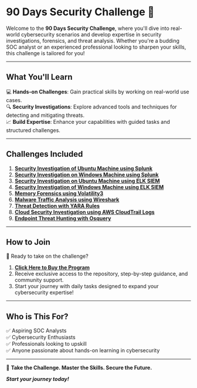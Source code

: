 # **90 Days Security Challenge** 🎯  

Welcome to the **90 Days Security Challenge**, where you'll dive into real-world cybersecurity scenarios and develop expertise in security investigations, forensics, and threat analysis. Whether you're a budding SOC analyst or an experienced professional looking to sharpen your skills, this challenge is tailored for you!

---

## **What You'll Learn**  
💻 **Hands-on Challenges**: Gain practical skills by working on real-world use cases.  
🔍 **Security Investigations**: Explore advanced tools and techniques for detecting and mitigating threats.  
📈 **Build Expertise**: Enhance your capabilities with guided tasks and structured challenges.  

---

## **Challenges Included**  

1. [**Security Investigation of Ubuntu Machine using Splunk**](#https://github.com/0xrajneesh/90-days-security-challenge/tree/main/Challenge%231)  
2. [**Security Investigation on Windows Machine using Splunk**](#link-to-challenge-2)  
3. [**Security Investigation on Ubuntu Machine using ELK SIEM**](#link-to-challenge-3)  
4. [**Security Investigation of Windows Machine using ELK SIEM**](#link-to-challenge-4)  
5. [**Memory Forensics using Volatility3**](#link-to-challenge-5)  
6. [**Malware Traffic Analysis using Wireshark**](#link-to-challenge-6)  
7. [**Threat Detection with YARA Rules**](#link-to-challenge-7)  
8. [**Cloud Security Investigation using AWS CloudTrail Logs**](#link-to-challenge-8)  
9. [**Endpoint Threat Hunting with Osquery**](#link-to-challenge-9)  

---

## **How to Join**  

🚀 Ready to take on the challenge?  
1. [**Click Here to Buy the Program**](#link-to-purchase-program)  
2. Receive exclusive access to the repository, step-by-step guidance, and community support.  
3. Start your journey with daily tasks designed to expand your cybersecurity expertise!  

---

## **Who is This For?**  
✅ Aspiring SOC Analysts  
✅ Cybersecurity Enthusiasts  
✅ Professionals looking to upskill  
✅ Anyone passionate about hands-on learning in cybersecurity  

---

🔐 **Take the Challenge. Master the Skills. Secure the Future.**  

_**Start your journey today!**_

